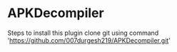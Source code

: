 APKDecompiler
=============

Steps to install this plugin
clone git using command 'https://github.com/007durgesh219/APKDecompiler.git'

